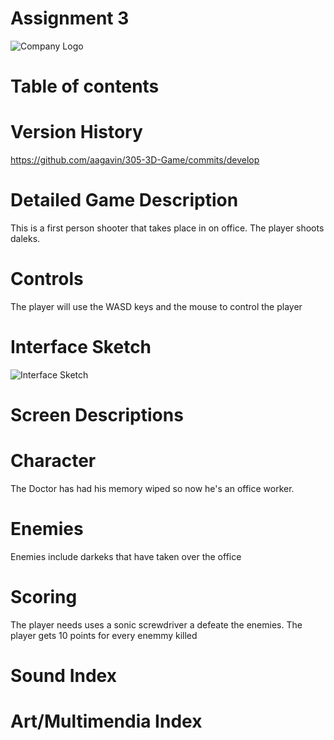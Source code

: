# Assignment 3 

![Company Logo](img/logo.png "Logo Title Text 1")


# Table of contents

# Version History
https://github.com/aagavin/305-3D-Game/commits/develop

# Detailed Game Description
This is a first person shooter that takes place in on office. The player shoots daleks. 

# Controls
The player will use the WASD keys and the mouse to control the player

# Interface Sketch

![Interface Sketch](img/Interface_sketch.png "Interface Sketch 1")

# Screen Descriptions

# Character
The Doctor has had his memory wiped so now he's an office worker.  
 
# Enemies
Enemies include darkeks that have taken over the office

# Scoring
The player needs uses a sonic screwdriver a defeate the enemies. The player gets 10 points for every enemmy killed


# Sound Index

# Art/Multimendia Index
